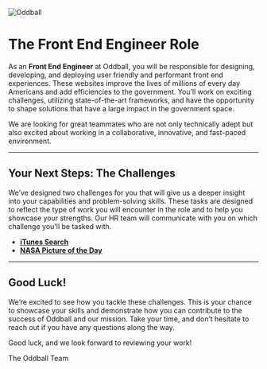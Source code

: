 ![Oddball](https://oddball.io/wp-content/uploads/2024/01/Oddball-Logo-High-Res.png)

# The Front End Engineer Role

As an **Front End Engineer** at Oddball, you will be responsible for designing, developing, and deploying user friendly and performant front end experiences. These websites improve the lives of millions of every day Americans and add efficiencies to the government. You’ll work on exciting challenges, utilizing state-of-the-art frameworks, and have the opportunity to shape solutions that have a large impact in the government space.

We are looking for great teammates who are not only technically adept but also excited about working in a collaborative, innovative, and fast-paced environment.

---

## Your Next Steps: The Challenges

We’ve designed two challenges for you that will give us a deeper insight into your capabilities and problem-solving skills. These tasks are designed to reflect the type of work you will encounter in the role and to help you showcase your strengths. Our HR team will communicate with you on which challenge you'll be tasked with.

- [**iTunes Search**](itunes-search/README.md)
- [**NASA Picture of the Day**](nasa-pod/README.md)

---

## Good Luck!

We’re excited to see how you tackle these challenges. This is your chance to showcase your skills and demonstrate how you can contribute to the success of Oddball and our mission. Take your time, and don’t hesitate to reach out if you have any questions along the way.

Good luck, and we look forward to reviewing your work!

The Oddball Team

